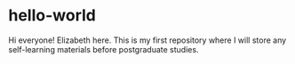 # hello-world
Hi everyone!
Elizabeth here. This is my first repository where I will store any self-learning materials before postgraduate studies.

